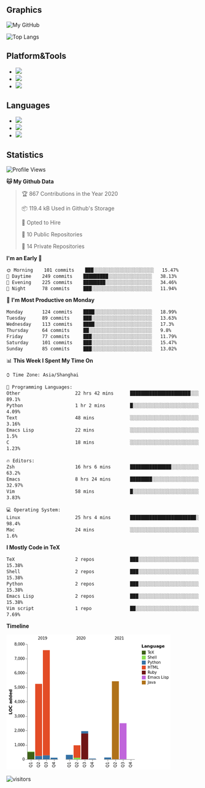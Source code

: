 ## Graphics

![My GitHub](https://github-readme-stats.vercel.app/api?username=SteamedFish&count_private=true&show_icons=true&theme=buefy&include_all_commits=false)

![Top Langs](https://github-readme-stats.vercel.app/api/top-langs/?username=SteamedFish&theme=buefy&hide=ruby&count_private=true&show_icons=true&layout=compact)

## Platform&Tools

* [![](https://img.shields.io/badge/ArchLinux--purple?style=flat-square&logo=ArchLinux)](https://www.archlinux.org/)
* [![](https://img.shields.io/badge/Gentoo-testing-purple?style=flat-square&logo=Gentoo)](https://www.gentoo.org/)
* [![](https://img.shields.io/badge/Doom%20Emacs-28-blue?style=flat-square&logo=Gnu%20emacs&logoColor=white)](https://www.gnu.org/software/emacs/)

## Languages

* [![](https://img.shields.io/badge/-Python-3776AB?style=flat-square&logo=python&logoColor=white)](https://www.python.org/)
* [![](https://img.shields.io/badge/-Bash-00ADD8?style=flat-square&logo=Gnu-bash&logoColor=white)](https://www.gnu.org/software/bash/)
* [![](https://img.shields.io/badge/-Go-00ADD8?style=flat-square&logo=go&logoColor=white)](https://golang.org/)

## Statistics

<!--START_SECTION:waka-->
![Profile Views](http://img.shields.io/badge/Profile%20Views-6-blue)

**🐱 My Github Data** 

> 🏆 867 Contributions in the Year 2020
 > 
> 📦 119.4 kB Used in Github's Storage 
 > 
> 💼 Opted to Hire
 > 
> 📜 10 Public Repositories
 > 
> 🔑 14 Private Repositories 

**I'm an Early 🐤** 

```text
🌞 Morning    101 commits    ███░░░░░░░░░░░░░░░░░░░░░░   15.47% 
🌆 Daytime    249 commits    █████████░░░░░░░░░░░░░░░░   38.13% 
🌃 Evening    225 commits    ████████░░░░░░░░░░░░░░░░░   34.46% 
🌙 Night      78 commits     ███░░░░░░░░░░░░░░░░░░░░░░   11.94%

```
📅 **I'm Most Productive on Monday** 

```text
Monday       124 commits    ████░░░░░░░░░░░░░░░░░░░░░   18.99% 
Tuesday      89 commits     ███░░░░░░░░░░░░░░░░░░░░░░   13.63% 
Wednesday    113 commits    ████░░░░░░░░░░░░░░░░░░░░░   17.3% 
Thursday     64 commits     ██░░░░░░░░░░░░░░░░░░░░░░░   9.8% 
Friday       77 commits     ███░░░░░░░░░░░░░░░░░░░░░░   11.79% 
Saturday     101 commits    ███░░░░░░░░░░░░░░░░░░░░░░   15.47% 
Sunday       85 commits     ███░░░░░░░░░░░░░░░░░░░░░░   13.02%

```


📊 **This Week I Spent My Time On** 

```text
⌚︎ Time Zone: Asia/Shanghai

💬 Programming Languages: 
Other                    22 hrs 42 mins      ██████████████████████░░░   89.1% 
Python                   1 hr 2 mins         █░░░░░░░░░░░░░░░░░░░░░░░░   4.09% 
Text                     48 mins             ░░░░░░░░░░░░░░░░░░░░░░░░░   3.16% 
Emacs Lisp               22 mins             ░░░░░░░░░░░░░░░░░░░░░░░░░   1.5% 
C                        18 mins             ░░░░░░░░░░░░░░░░░░░░░░░░░   1.23%

🔥 Editors: 
Zsh                      16 hrs 6 mins       ███████████████░░░░░░░░░░   63.2% 
Emacs                    8 hrs 24 mins       ████████░░░░░░░░░░░░░░░░░   32.97% 
Vim                      58 mins             █░░░░░░░░░░░░░░░░░░░░░░░░   3.83%

💻 Operating System: 
Linux                    25 hrs 4 mins       ████████████████████████░   98.4% 
Mac                      24 mins             ░░░░░░░░░░░░░░░░░░░░░░░░░   1.6%

```

**I Mostly Code in TeX** 

```text
TeX                      2 repos             ███░░░░░░░░░░░░░░░░░░░░░░   15.38% 
Shell                    2 repos             ███░░░░░░░░░░░░░░░░░░░░░░   15.38% 
Python                   2 repos             ███░░░░░░░░░░░░░░░░░░░░░░   15.38% 
Emacs Lisp               2 repos             ███░░░░░░░░░░░░░░░░░░░░░░   15.38% 
Vim script               1 repo              ██░░░░░░░░░░░░░░░░░░░░░░░   7.69%

```


**Timeline**

![Chart not found](https://github.com/SteamedFish/SteamedFish/blob/master/charts/bar_graph.png) 


<!--END_SECTION:waka-->

![visitors](https://visitor-badge.laobi.icu/badge?page_id=SteamedFish.SteamedFish)
